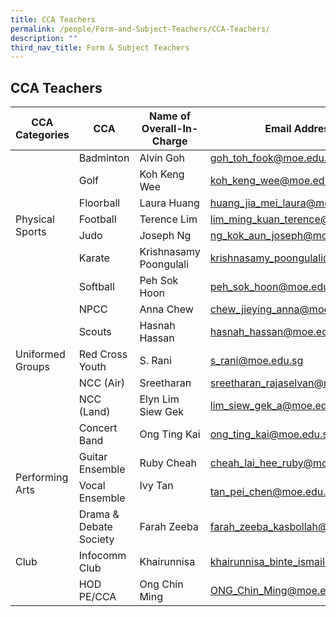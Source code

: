 ```yaml
---
title: CCA Teachers
permalink: /people/Form-and-Subject-Teachers/CCA-Teachers/
description: ""
third_nav_title: Form & Subject Teachers
---
```

## CCA Teachers

<table>
<thead>
  <tr>
    <th>CCA Categories</th>
    <th>CCA</th>
    <th>Name of Overall-In-Charge</th>
    <th>Email Address</th>
  </tr>
</thead>
<tbody>
  <tr>
    <td rowspan="7">Physical Sports</td>
    <td>Badminton </td>
    <td>Alvin Goh</td>
    <td><a href="mailto:goh_toh_fook@moe.edu.sg">goh_toh_fook@moe.edu.sg</a></td>
  </tr>
  <tr>
    <td>Golf</td>
    <td>Koh Keng Wee</td>
    <td><a href="mailto:koh_keng_wee@moe.edu.sg">koh_keng_wee@moe.edu.sg</a></td>
  </tr>
  <tr>
    <td>Floorball</td>
    <td>Laura Huang</td>
    <td><a href="mailto:huang_jia_mei_laura@moe.edu.sg">huang_jia_mei_laura@moe.edu.sg</a><br></td>
  </tr>
  <tr>
    <td>Football</td>
    <td>Terence Lim</td>
    <td><a href="mailto:lim_ming_kuan_terence@moe.edu.sg">lim_ming_kuan_terence@moe.edu.sg</a><br></td>
  </tr>
  <tr>
    <td>Judo</td>
    <td>Joseph Ng </td>
    <td><a href="mailto:ng_kok_aun_joseph@moe.edu.sg">ng_kok_aun_joseph@moe.edu.sg</a></td>
  </tr>
  <tr>
    <td>Karate</td>
    <td>Krishnasamy Poongulali</td>
    <td><a href="mailto:krishnasamy_poongulali@moe.edu.sg">krishnasamy_poongulali@moe.edu.sg</a></td>
  </tr>
  <tr>
    <td>Softball</td>
    <td>Peh Sok Hoon</td>
    <td><a href="mailto:peh_sok_hoon@moe.edu.sg">peh_sok_hoon@moe.edu.sg</a><br></td>
  </tr>
  <tr>
    <td rowspan="5">Uniformed Groups</td>
    <td>NPCC</td>
    <td>Anna Chew</td>
    <td><a href="mailto:chew_jieying_anna@moe.edu.sg">chew_jieying_anna@moe.edu.sg</a></td>
  </tr>
  <tr>
    <td>Scouts</td>
    <td>Hasnah Hassan</td>
    <td><a href="mailto:hasnah_hassan@moe.edu.sg">hasnah_hassan@moe.edu.sg</a><br></td>
  </tr>
  <tr>
    <td>Red Cross Youth</td>
    <td>S. Rani</td>
    <td><a href="mailto:s_rani@moe.edu.sg">s_rani@moe.edu.sg</a></td>
  </tr>
  <tr>
    <td>NCC (Air)</td>
    <td>Sreetharan</td>
    <td><a href="mailto:sreetharan_rajaselvan@moe.edu.sg">sreetharan_rajaselvan@moe.edu.sg</a></td>
  </tr>
  <tr>
    <td>NCC (Land)</td>
    <td>Elyn Lim Siew Gek</td>
    <td><a href="mailto:lim_siew_gek_a@moe.edu.sg">lim_siew_gek_a@moe.edu.sg</a></td>
  </tr>
  <tr>
    <td rowspan="4">Performing Arts</td>
    <td>Concert Band</td>
    <td>Ong Ting Kai</td>
    <td><a href="mailto:ong_ting_kai@moe.edu.sg">ong_ting_kai@moe.edu.sg</a></td>
  </tr>
  <tr>
    <td>Guitar Ensemble</td>
    <td>Ruby Cheah</td>
    <td><a href="mailto:cheah_lai_hee_ruby@moe.edu.sg">cheah_lai_hee_ruby@moe.edu.sg</a></td>
  </tr>
  <tr>
    <td>Vocal Ensemble</td>
    <td>Ivy Tan <br><br></td>
    <td><a href="mailto:tan_pei_chen@moe.edu.sg">tan_pei_chen@moe.edu.sg</a></td>
  </tr>
  <tr>
    <td>Drama &amp; Debate Society</td>
    <td>Farah Zeeba</td>
    <td><a href="mailto:farah_zeeba_kasbollah@moe.edu.sg">farah_zeeba_kasbollah@moe.edu.sg</a><br></td>
  </tr>
  <tr>
    <td>Club</td>
    <td>Infocomm Club</td>
    <td>Khairunnisa</td>
    <td><a href="mailto:khairunnisa_binte_ismail@moe.edu.sg">khairunnisa_binte_ismail@moe.edu.sg</a></td>
  </tr>
  <tr>
    <td> </td>
    <td>HOD PE/CCA</td>
    <td>Ong Chin Ming</td>
    <td><a href="mailto:ONG_Chin_Ming@moe.edu.sg">ONG_Chin_Ming@moe.edu.sg</a></td>
  </tr>
</tbody>
</table>